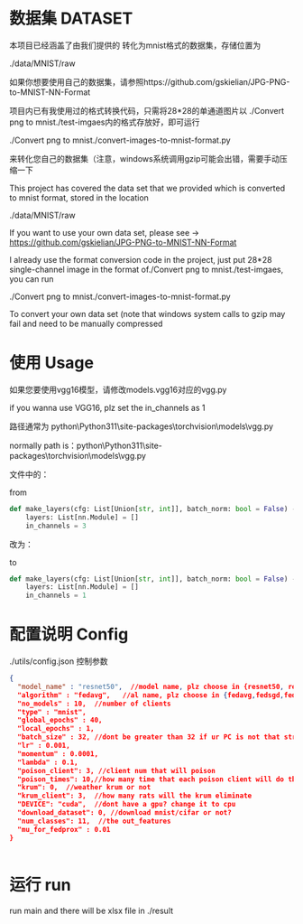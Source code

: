# 数据集  DATASET

本项目已经涵盖了由我们提供的 转化为mnist格式的数据集，存储位置为

./data/MNIST/raw

如果你想要使用自己的数据集，请参照https://github.com/gskielian/JPG-PNG-to-MNIST-NN-Format

项目内已有我使用过的格式转换代码，只需将28*28的单通道图片以 ./Convert png to mnist./test-imgaes内的格式存放好，即可运行

./Convert png to mnist./convert-images-to-mnist-format.py 

来转化您自己的数据集（注意，windows系统调用gzip可能会出错，需要手动压缩一下



This project has covered the data set that we provided which is converted to mnist format, stored in the location

./data/MNIST/raw

If you want to use your own data set, please see → https://github.com/gskielian/JPG-PNG-to-MNIST-NN-Format

I already use the format conversion code in the project, just put 28*28 single-channel image in the format of./Convert png to mnist./test-imgaes, you can run

./Convert png to mnist./convert-images-to-mnist-format.py

To convert your own data set (note that windows system calls to gzip may fail and need to be manually compressed

# 使用 Usage

如果您要使用vgg16模型，请修改models.vgg16对应的vgg.py

if you wanna use VGG16, plz set the in_channels as 1

路径通常为  python\Python311\site-packages\torchvision\models\vgg.py

normally path is：python\Python311\site-packages\torchvision\models\vgg.py

文件中的：

from

```python
def make_layers(cfg: List[Union[str, int]], batch_norm: bool = False) -> nn.Sequential:
    layers: List[nn.Module] = []
    in_channels = 3
```



改为：

to

```python
def make_layers(cfg: List[Union[str, int]], batch_norm: bool = False) -> nn.Sequential:
    layers: List[nn.Module] = []
    in_channels = 1
```



# 配置说明 Config

./utils/config.json 控制参数

```json
{
  "model_name" : "resnet50",  //model name, plz choose in {resnet50, resnet18,vgg16,alexnet}
  "algorithm" : "fedavg",   //al name, plz choose in {fedavg,fedsgd,fedprox}
  "no_models" : 10,  //number of clients
  "type" : "mnist",
  "global_epochs" : 40, 
  "local_epochs" : 1,
  "batch_size" : 32, //dont be greater than 32 if ur PC is not that strong!
  "lr" : 0.001,
  "momentum" : 0.0001,
  "lambda" : 0.1,
  "poison_client": 3, //client num that will poison
  "poison_times": 10,//how many time that each poison client will do the harm!
  "krum": 0,  //weather krum or not
  "krum_client": 3,  //how many rats will the krum eliminate
  "DEVICE": "cuda",  //dont have a gpu? change it to cpu
  "download_dataset": 0, //download mnist/cifar or not?
  "num_classes": 11,  //the out_features
  "mu_for_fedprox" : 0.01 
}



```

# 运行 run

 run main and there will be xlsx file in ./result



